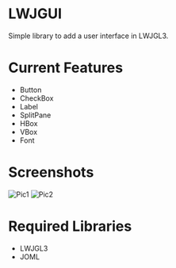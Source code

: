 # LWJGUI
Simple library to add a user interface in LWJGL3.


# Current Features
- Button
- CheckBox
- Label
- SplitPane
- HBox
- VBox
- Font

# Screenshots
![Pic1](https://i.imgur.com/R18v3sd.png)
![Pic2](https://i.imgur.com/l3gsiYo.png)

# Required Libraries
- LWJGL3
- JOML
